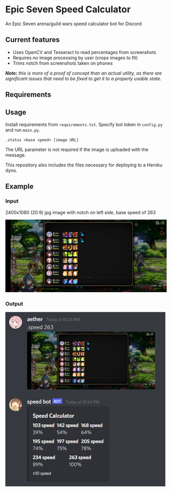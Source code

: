 # Epic Seven Speed Calculator
An Epic Seven arena/guild wars speed calculator bot for Discord

## Current features
- Uses OpenCV and Tesseract to read percentages from screenshots
- Requires no image processing by user (crops images to fit)
- Trims notch from screenshots taken on phones

***Note:** this is more of a proof of concept than an actual utility, as there are significant issues that need to be fixed to get it to a properly usable state.*

## Requirements

## Usage
Install requirements from `requirements.txt`. Specify bot token in `config.py` and run `main.py`.

    .status <base speed> [image URL]

The URL parameter is not required if the image is uploaded with the message. 

This repository also includes the files necessary for deploying to a Heroku dyno.

## Example
### Input
2400x1080 (20:9) jpg image with notch on left side, base speed of 263

![Input image](/ex/input_ex.jpg)
### Output
![Output](/ex/output_ex.png)

